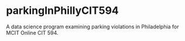 # parkingInPhillyCIT594
A data science program examining parking violations in Philadelphia for MCIT Online CIT 594.
